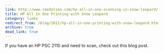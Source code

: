 ```yaml
---
link: http://www.reedolsen.com/hp-all-in-one-scanning-in-snow-leopard/
title: HP All In One Printing with Snow Leopard
category: links
redirect_from: /blog/2011/hp-all-in-one-printing-with-snow-leopard.html
archive: true
dead_link: true
---
```


If you have an HP PSC 2110 and need to scan, check out this blog post.
